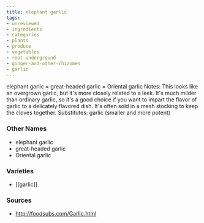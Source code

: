 ```yaml
---
title: elephant garlic
tags:
- unreviewed
- ingredients
- categories
- plants
- produce
- vegetables
- root-underground
- ginger-and-other-rhizomes
- garlic
---
```

elephant garlic = great-headed garlic = Oriental garlic Notes: This looks like an overgrown garlic, but it's more closely related to a leek. It's much milder than ordinary garlic, so it's a good choice if you want to impart the flavor of garlic to a delicately flavored dish. It's often sold in a mesh stocking to keep the cloves together. Substitutes: garlic (smaller and more potent)

### Other Names

* elephant garlic
* great-headed garlic
* Oriental garlic

### Varieties

* [[garlic]]

### Sources
* http://foodsubs.com/Garlic.html
